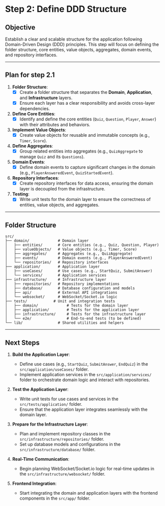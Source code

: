 # Step 2: Define DDD Structure

## Objective
Establish a clear and scalable structure for the application following Domain-Driven Design (DDD) principles. This step will focus on defining the folder structure, core entities, value objects, aggregates, domain events, and repository interfaces.

---

## Plan for step 2.1

1. **Folder Structure**:
   - [x] Create a folder structure that separates the **Domain**, **Application**, and **Infrastructure** layers.
   - [x] Ensure each layer has a clear responsibility and avoids cross-layer dependencies.

2. **Define Core Entities**:
   - [x] Identify and define the core entities (`Quiz`, `Question`, `Player`, `Answer`) with their attributes and behaviors.

3. **Implement Value Objects**:
   - [x] Create value objects for reusable and immutable concepts (e.g., `Timer`, `Score`).

4. **Define Aggregates**:
   - [x] Group related entities into aggregates (e.g., `QuizAggregate` to manage `Quiz` and its `Questions`).

5. **Domain Events**:
   - [x] Define domain events to capture significant changes in the domain (e.g., `PlayerAnsweredEvent`, `QuizStartedEvent`).

6. **Repository Interfaces**:
   - [x] Create repository interfaces for data access, ensuring the domain layer is decoupled from the infrastructure.

7. **Testing**:
   - [x] Write unit tests for the domain layer to ensure the correctness of entities, value objects, and aggregates.

---

## Folder Structure

```plaintext
src/
├── domain/             # Domain layer
│   ├── entities/       # Core entities (e.g., Quiz, Question, Player)
│   ├── valueObjects/   # Value objects (e.g., Timer, Score)
│   ├── aggregates/     # Aggregates (e.g., QuizAggregate)
│   ├── events/         # Domain events (e.g., PlayerAnsweredEvent)
│   └── repositories/   # Repository interfaces
├── application/        # Application layer
│   ├── useCases/       # Use cases (e.g., StartQuiz, SubmitAnswer)
│   └── services/       # Application services
├── infrastructure/     # Infrastructure layer
│   ├── repositories/   # Repository implementations
│   ├── database/       # Database configuration and models
│   ├── api/            # External API integrations
│   └── websocket/      # WebSocket/Socket.io logic
├── tests/            # Unit and integration tests
│   ├── domain/             # Tests for the domain layer
│   ├── application/        # Tests for the application layer
│   ├── infrastructure/     # Tests for the infrastructure layer
│   └── e2e/                # End-to-end tests (to be defined)
└── lib/                # Shared utilities and helpers
```

---

## Next Steps

1. **Build the Application Layer**:
   - Define use cases (e.g., `StartQuiz`, `SubmitAnswer`, `EndQuiz`) in the `src/application/useCases/` folder.
   - Implement application services in the `src/application/services/` folder to orchestrate domain logic and interact with repositories.

2. **Test the Application Layer**:
   - Write unit tests for use cases and services in the `src/tests/application/` folder.
   - Ensure that the application layer integrates seamlessly with the domain layer.

3. **Prepare for the Infrastructure Layer**:
   - Plan and implement repository classes in the `src/infrastructure/repositories/` folder.
   - Set up database models and configurations in the `src/infrastructure/database/` folder.

4. **Real-Time Communication**:
   - Begin planning WebSocket/Socket.io logic for real-time updates in the `src/infrastructure/websocket/` folder.

5. **Frontend Integration**:
   - Start integrating the domain and application layers with the frontend components in the `src/app/` folder.

